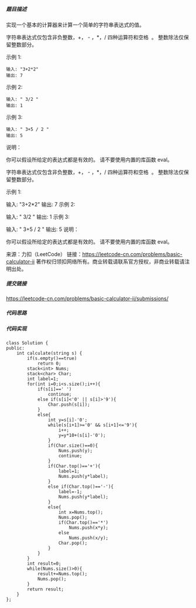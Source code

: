 ##### 题目描述
实现一个基本的计算器来计算一个简单的字符串表达式的值。

字符串表达式仅包含非负整数，+， - ，*，/ 四种运算符和空格  。 整数除法仅保留整数部分。

示例 1:
```
输入: "3+2*2"
输出: 7
```
示例 2:
```
输入: " 3/2 "
输出: 1
```
示例 3:
```
输入: " 3+5 / 2 "
输出: 5
```
说明：

你可以假设所给定的表达式都是有效的。
请不要使用内置的库函数 eval。


字符串表达式仅包含非负整数，+， - ，*，/ 四种运算符和空格  。 整数除法仅保留整数部分。

示例 1:

输入: "3+2*2"
输出: 7
示例 2:

输入: " 3/2 "
输出: 1
示例 3:

输入: " 3+5 / 2 "
输出: 5
说明：

你可以假设所给定的表达式都是有效的。
请不要使用内置的库函数 eval。

来源：力扣（LeetCode）
链接：https://leetcode-cn.com/problems/basic-calculator-ii
著作权归领扣网络所有。商业转载请联系官方授权，非商业转载请注明出处。

##### 提交链接
https://leetcode-cn.com/problems/basic-calculator-ii/submissions/



##### 代码思路




##### 代码实现

```
class Solution {
public:
    int calculate(string s) {
        if(s.empty()==true)
            return 0;
        stack<int> Nums;
        stack<char> Char;
        int label=1;
        for(int i=0;i<s.size();i++){
            if(s[i]==' ')
                continue;
            else if(s[i]<'0' || s[i]>'9'){
                Char.push(s[i]);
            }
            else{
                int y=s[i]-'0';
                while(s[i+1]>='0' && s[i+1]<='9'){
                    i++;
                    y=y*10+(s[i]-'0');
                }
                if(Char.size()==0){
                    Nums.push(y);
                    continue;
                }
                if(Char.top()=='+'){
                    label=1;
                    Nums.push(y*label);
                }
                else if(Char.top()=='-'){
                    label=-1;
                    Nums.push(y*label);
                }
                else{
                    int x=Nums.top();
                    Nums.pop();
                    if(Char.top()=='*')
                        Nums.push(x*y);
                    else
                        Nums.push(x/y);
                    Char.pop();
                }
            } 
        }
        int result=0;
        while(Nums.size()>0){
            result+=Nums.top();
            Nums.pop();
        }
        return result;
    }
};


```
